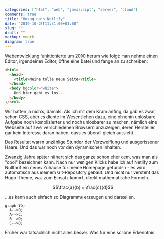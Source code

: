 ```yaml
---
categories: ["html", "web", "javascript", "server", "cloud"]
comments: true
title: "Umzug nach Netlify"
date: "2019-10-27T11:31:00+01:00"
slug: ""
draft: ""
markup: mmark
diagram: true
---
```


Webentwicklung funktionierte um 2000 herum wie folgt: man nehme einen Editor,
irgendeinen Editor, öffne eine Datei und fange an zu schreiben:

```html
<html>
  <head>
    <title>Meine tolle neue Seite</title>
  </head>
  <body bgcolor="white">
    Und hier geht es los...
  </body>
</html>
```

Wir hatten ja nichts, damals. Als ich mit dem Kram anfing, da gab es zwar schon CSS, aber
es diente im Wesentlichen dazu, eine ohnehin unlösbare Aufgabe noch komplizierter und noch
unlösbarer zu machen, nämlich eine Webseite auf zwei verschiedenen Browsern anzuzeigen, deren
Hersteller gar kein Interesse daran haben, dass es überall gleich aussieht.

Das Resultat waren unzählige Stunden der Verzweiflung und ausgerissener Haare. Und das war noch
*vor* den dynamischen Inhalten.

Zwanzig Jahre später nähert sich das ganze schon eher dem, was man als "cool" bezeichnen kann.
Nach nur wenigen Klicks habe ich auf Netlify zum Nulltarif ein neues Zuhause für meine Homepage
gefunden - es wird automatisch aus meinem Git-Repository gebaut. Und nicht nur versteht
das Hugo-Theme, was zum Einsatz kommt, direkt mathematische Formeln...

$$\frac{a}{b} = \frac{c}{d}$$

...es kann auch einfach so Diagramme erzeugen und darstellen.

```mermaid
graph TD;
  A-->B;
  A-->C;
  B-->D;
  C-->D;
```

Früher war tatsächlich nicht alles besser. Was für eine schöne Erkenntnis.
